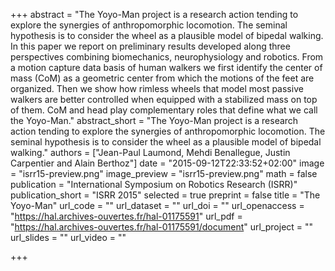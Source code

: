 +++
abstract = "The Yoyo-Man project is a research action tending to explore the synergies of anthropomorphic locomotion. The seminal hypothesis is to consider the wheel as a plausible model of bipedal walking. In this paper we report on preliminary results developed along three perspectives combining biomechanics, neurophysiology and robotics. From a motion capture data basis of human walkers we first identify the center of mass (CoM) as a geometric center from which the motions of the feet are organized. Then we show how rimless wheels that model most passive walkers are better controlled when equipped with a stabilized mass on top of them. CoM and head play complementary roles that define what we call the Yoyo-Man."
abstract_short = "The Yoyo-Man project is a research action tending to explore the synergies of anthropomorphic locomotion. The seminal hypothesis is to consider the wheel as a plausible model of bipedal walking."
authors = ["Jean-Paul Laumond, Mehdi Benallegue, Justin Carpentier and Alain Berthoz"]
date = "2015-09-12T22:33:52+02:00"
image = "isrr15-preview.png"
image_preview = "isrr15-preview.png"
math = false
publication = "International Symposium on Robotics Research (ISRR)"
publication_short = "ISRR 2015"
selected = true
preprint = false
title = "The Yoyo-Man"
url_code = ""
url_dataset = ""
url_doi = ""
url_openaccess = "https://hal.archives-ouvertes.fr/hal-01175591"
url_pdf = "https://hal.archives-ouvertes.fr/hal-01175591/document"
url_project = ""
url_slides = ""
url_video = ""

+++

